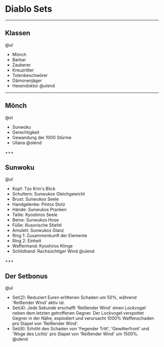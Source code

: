 # Diablo Sets

---

## Klassen

@ul
- Mönch
- Barbar
- Zauberer
- Kreuzritter
- Totenbeschwörer
- Dämonenjäger
- Hexendoktor
@ulend

---

## Mönch

@ol
- Sunwoku
- Gerechtigkeit
- Gewandung der 1000 Stürme
- Uliana
@olend

+++

## Sunwoku

@ul
- Kopf: Tzo Krin's Blick
- Schultern: Sunwukos Gleichgewicht
- Brust: Sunwukos Seele
- Handgelenke: Pintos Stolz
- Hände: Sunwukos Pranken
- Taille: Kyoshiros Seele
- Beine: Sunwukos Hose
- Füße: Illusorische Stiefel
- Amulett: Sunwukos Glanz
- Ring 1: Zusammenkunft der Elemente
- Ring 2: Einheit 
- Waffenhand: Kyoshiros Klinge
- Schildhand: Rachsüchtiger Wind 
@ulend

+++

## Der Setbonus

@ul
- Set(2): Reduziert Euren erlittenen Schaden um 50%, während 'Reißender Wind' aktiv ist.
- Set(4): Jede Sekunde erschafft 'Reißender Wind' einen Lockvogel neben dem letzten getroffenen Gegner. Der Lockvogel verspottet Gegner in        der Nähe, explodiert und verursacht 1000% Waffenschaden pro Stapel von 'Reißender Wind'.
- Set(6): Erhöht den Schaden von 'Fegender Tritt', 'Gewitterfront' und 'Woge des Lichts' pro Stapel von 'Reißender Wind' um 1500%.   
@ulend



